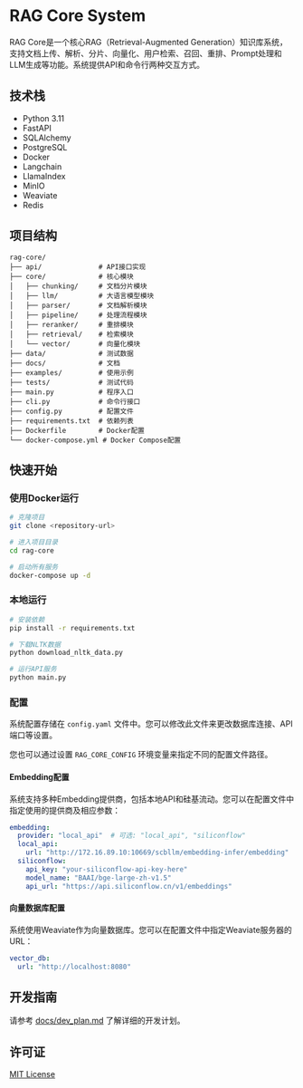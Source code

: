 # RAG Core System

RAG Core是一个核心RAG（Retrieval-Augmented Generation）知识库系统，支持文档上传、解析、分片、向量化、用户检索、召回、重排、Prompt处理和LLM生成等功能。系统提供API和命令行两种交互方式。

## 技术栈

- Python 3.11
- FastAPI
- SQLAlchemy
- PostgreSQL
- Docker
- Langchain
- LlamaIndex
- MinIO
- Weaviate
- Redis

## 项目结构

```
rag-core/
├── api/              # API接口实现
├── core/             # 核心模块
│   ├── chunking/     # 文档分片模块
│   ├── llm/          # 大语言模型模块
│   ├── parser/       # 文档解析模块
│   ├── pipeline/     # 处理流程模块
│   ├── reranker/     # 重排模块
│   ├── retrieval/    # 检索模块
│   └── vector/       # 向量化模块
├── data/             # 测试数据
├── docs/             # 文档
├── examples/         # 使用示例
├── tests/            # 测试代码
├── main.py           # 程序入口
├── cli.py            # 命令行接口
├── config.py         # 配置文件
├── requirements.txt  # 依赖列表
├── Dockerfile        # Docker配置
└── docker-compose.yml # Docker Compose配置
```

## 快速开始

### 使用Docker运行

```bash
# 克隆项目
git clone <repository-url>

# 进入项目目录
cd rag-core

# 启动所有服务
docker-compose up -d
```

### 本地运行

```bash
# 安装依赖
pip install -r requirements.txt

# 下载NLTK数据
python download_nltk_data.py

# 运行API服务
python main.py
```

### 配置

系统配置存储在 `config.yaml` 文件中。您可以修改此文件来更改数据库连接、API端口等设置。

您也可以通过设置 `RAG_CORE_CONFIG` 环境变量来指定不同的配置文件路径。

#### Embedding配置

系统支持多种Embedding提供商，包括本地API和硅基流动。您可以在配置文件中指定使用的提供商及相应参数：

```yaml
embedding:
  provider: "local_api"  # 可选: "local_api", "siliconflow"
  local_api:
    url: "http://172.16.89.10:10669/scbllm/embedding-infer/embedding"
  siliconflow:
    api_key: "your-siliconflow-api-key-here"
    model_name: "BAAI/bge-large-zh-v1.5"
    api_url: "https://api.siliconflow.cn/v1/embeddings"
```

#### 向量数据库配置

系统使用Weaviate作为向量数据库。您可以在配置文件中指定Weaviate服务器的URL：

```yaml
vector_db:
  url: "http://localhost:8080"
```

## 开发指南

请参考 [docs/dev_plan.md](docs/dev_plan.md) 了解详细的开发计划。

## 许可证

[MIT License](LICENSE)